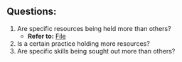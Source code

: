 ## Questions:

1. Are specific resources being held more than others? 
	- **Refer to:** [File](resources_held_per_role.sql) 
2. Is a certain practice holding more resources?
3. Are specific skills being sought out more than others?


